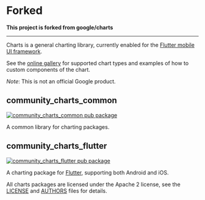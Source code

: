 # Forked

**This project is forked from google/charts**

---

Charts is a general charting library, currently enabled for the
[Flutter mobile UI framework](https://flutter.io).

See the [online gallery](https://google.github.io/charts/flutter/gallery.html) for supported chart
types and examples of how to custom components of the chart.

*Note*: This is not an official Google product.

## community_charts_common

[![community_charts_common pub package](https://img.shields.io/pub/v/community_charts_common.svg)](https://pub.dartlang.org/packages/community_charts_common)

A common library for charting packages.

## community_charts_flutter

[![community_charts_flutter pub package](https://img.shields.io/pub/v/community_charts_flutter.svg)](https://pub.dartlang.org/packages/community_charts_flutter)

A charting package for [Flutter](https://flutter.io), supporting both Android
and iOS.

All charts packages are licensed under the Apache 2 license, see the
[LICENSE](LICENSE) and [AUTHORS](AUTHORS) files for details.
